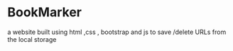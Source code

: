 # BookMarker
a website built using html ,css , bootstrap and js to save /delete URLs from the local storage
